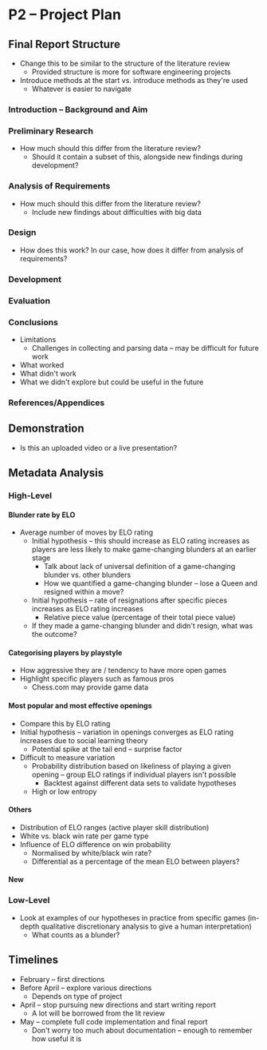 # P2 – Project Plan

## Final Report Structure
- Change this to be similar to the structure of the literature review
	- Provided structure is more for software engineering projects
- Introduce methods at the start vs. introduce methods as they're used
	- Whatever is easier to navigate

### Introduction – Background and Aim

### Preliminary Research
- How much should this differ from the literature review?
	- Should it contain a subset of this, alongside new findings during development?
### Analysis of Requirements
- How much should this differ from the literature review?
	- Include new findings about difficulties with big data
### Design
- How does this work? In our case, how does it differ from analysis of requirements?
### Development

### Evaluation

### Conclusions
- Limitations
	- Challenges in collecting and parsing data – may be difficult for future work
- What worked
- What didn't work
- What we didn't explore but could be useful in the future
### References/Appendices

## Demonstration
- Is this an uploaded video or a live presentation?

## Metadata Analysis
### High-Level
#### Blunder rate by ELO
- Average number of moves by ELO rating
	- Initial hypothesis – this should increase as ELO rating increases as players are less likely to make game-changing blunders at an earlier stage
		- Talk about lack of universal definition of a game-changing blunder vs. other blunders
		- How we quantified a game-changing blunder – lose a Queen and resigned within a move?
	- Initial hypothesis – rate of resignations after specific pieces increases as ELO rating increases
		- Relative piece value (percentage of their total piece value)
	- If they made a game-changing blunder and didn't resign, what was the outcome?
#### Categorising players by playstyle
- How aggressive they are / tendency to have more open games
- Highlight specific players such as famous pros
	- Chess.com may provide game data
#### Most popular and most effective openings
- Compare this by ELO rating
- Initial hypothesis – variation in openings converges as ELO rating increases due to social learning theory
	- Potential spike at the tail end – surprise factor
- Difficult to measure variation
	- Probability distribution based on likeliness of playing a given opening – group ELO ratings if individual players isn't possible
		- Backtest against different data sets to validate hypotheses
	- High or low entropy
#### Others
- Distribution of ELO ranges (active player skill distribution)
- White vs. black win rate per game type
- Influence of ELO difference on win probability
	- Normalised by white/black win rate?
	- Differential as a percentage of the mean ELO between players?
#### New
### Low-Level
 - Look at examples of our hypotheses in practice from specific games (in-depth qualitative discretionary analysis to give a human interpretation)
	 - What counts as a blunder?
## Timelines
- February – first directions
- Before April – explore various directions
	- Depends on type of project
- April – stop pursuing new directions and start writing report
	- A lot will be borrowed from the lit review
- May – complete full code implementation and final report
	- Don't worry too much about documentation – enough to remember how useful it is